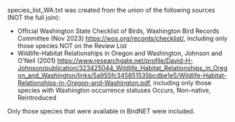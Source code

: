 species_list_WA.txt was created from the union of the following sources (NOT the full join):
- Official Washington State Checklist of Birds, Washington Bird Records Committee (Nov 2023) https://wos.org/records/checklist/, including only those species NOT on the Review List
- Wildlife-Habitat Relationships in Oregon and Washington, Johnson and O'Neil (2001) https://www.researchgate.net/profile/David-H-Johnson/publication/323425044_Wildlife_Habitat_Relationships_in_Oregon_and_Washington/links/5a955fc345851535bcdbe1e5/Wildlife-Habitat-Relationships-in-Oregon-and-Washington.pdf, including only those species with Washington occurrence statuses Occurs, Non-native, Reintroduced

Only those species that were available in BirdNET were included.